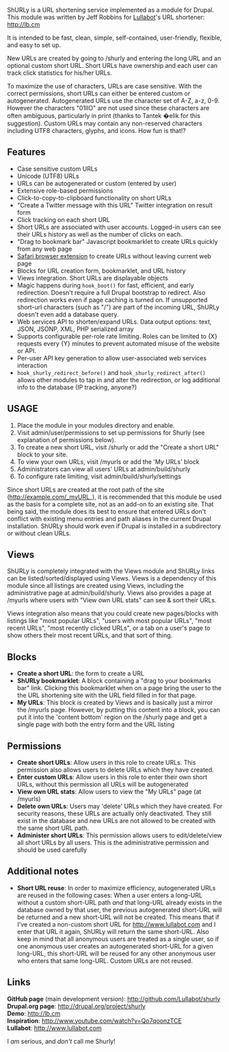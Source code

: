 
ShURLy is a URL shortening service implemented as a module for Drupal. This module was written by Jeff Robbins for [Lullabot](http://lullabot.com)'s URL shortener: <http://lb.cm>

It is intended to be fast, clean, simple, self-contained, user-friendly, flexible, and easy to set up.

New URLs are created by going to /shurly and entering the long URL and an optional custom short URL. Short URLs have ownership and each user can track click statistics for his/her URLs.

To maximize the use of characters, URLs are case sensitive. With the correct permissions, short URLs can either be entered custom or autogenerated. Autogenerated URLs use the character set of A-Z, a-z, 0-9. However the characters "01lIO" are not used since these characters are often ambiguous, particularly in print (thanks to Tantek �elik for this suggestion). Custom URLs may contain any non-reserved characters including UTF8 characters, glyphs, and icons. How fun is that!?

Features
-------------------------
- Case sensitive custom URLs
- Unicode (UTF8) URLs
- URLs can be autogenerated or custom (entered by user)
- Extensive role-based permissions
- Click-to-copy-to-clipboard functionality on short URLs
- "Create a Twitter message with this URL" Twitter integration on result form
- Click tracking on each short URL
- Short URLs are associated with user accounts. Logged-in users can see their URLs history as well as the number of clicks on each.
- "Drag to bookmark bar" Javascript bookmarklet to create URLs quickly from any web page
- [Safari browser extension](http://github.com/downloads/Lullabot/shurly/shurly.safariextz) to create URLs without leaving current web page
- Blocks for URL creation form, bookmarklet, and URL history
- Views integration. Short URLs are displayable objects
- Magic happens during `hook_boot()` for fast, efficient, and early redirection. Doesn't require a full Drupal bootstrap to redirect. Also redirection works even if page caching is turned on. If unsupported short-url characters (such as "/") are part of the incoming URL, ShURLy doesn't even add a database query.
- Web services API to shorten/expand URLs. Data output options: text, JSON, JSONP, XML, PHP serialized array
- Supports configurable per-role rate limiting. Roles can be limited to {X} requests every {Y} minutes to prevent automated misuse of the website or API.
- Per-user API key generation to allow user-associated web services interaction
- `hook_shurly_redirect_before()` and `hook_shurly_redirect_after()` allows other modules to tap in and alter the redirection, or log additional info to the database (IP tracking, anyone?)

USAGE
----------------------------
1. Place the module in your modules directory and enable.
2. Visit admin/user/permissions to set up permissions for Shurly (see explanation of permissions below).
3. To create a new short URL, visit /shurly or add the "Create a short URL" block to your site.
4. To view your own URLs, visit /myurls or add the 'My URLs' block
5. Administrators can view all users' URLs at admin/build/shurly
6. To configure rate limiting, visit admin/build/shurly/settings

Since short URLs are created at the root path of the site (http://example.com/_myURL_), it is recommended that this module be used as the basis for a complete site, not as an add-on to an existing site. That being said, the module does its best to ensure that entered URLs don't conflict with existing menu entries and path aliases in the current Drupal installation. ShURLy should work even if Drupal is installed in a subdirectory or without clean URLs.

Views
----------------------------
ShURLy is completely integrated with the Views module and ShURLy links can be listed/sorted/displayed using Views. Views is a dependency of this module since all listings are created using Views, including the administrative page at admin/build/shurly. Views also provides a page at /myurls where users with "View own URL stats" can see & sort their URLs.

Views integration also means that you could create new pages/blocks with listings like "most popular URLs", "users with most popular URLs", "most recent URLs", "most recently clicked URLs", or a tab on a user's page to show others their most recent URLs, and that sort of thing.

Blocks
---------------------------
- **Create a short URL**:
    the form to create a URL
- **ShURLy bookmarklet**:
    A block containing a "drag to your bookmarks bar" link. Clicking this
    bookmarklet when on a page bring the user to the the URL shortening 
    site with the URL field filled in for that page.
- **My URLs**:
    This block is created by Views and is basically just a mirror the
    /myurls page. However, by putting this content into a block, you can
    put it into the 'content bottom' region on the /shurly page and get
    a single page with both the entry form and the URL listing

Permissions
----------------------
- **Create short URLs**:
    Allow users in this role to create URLs. This permission also allows users to delete URLs which they have created.
- **Enter custom URLs**:
    Allow users in this role to enter their own short URLs, 
    without this permission all URLs will be autogenerated
- **View own URL stats**:
    Allow users to view the "My URLs" page (at /myurls)
- **Delete own URLs**:
    Users may 'delete' URLs which they have created. For security reasons, 
    these URLs are actually only deactivated. They still exist in the
    database and new URLs are not allowed to be created with the same
    short URL path.
- **Administer short URLs**:
    This permission allows users to edit/delete/view all short URLs by 
    all users. This is the administrative permission and should be 
    used carefully
    
Additional notes
----------------------
- **Short URL reuse**:
  In order to maximize efficiency, autogenerated URLs are reused in the following cases: When a user enters a long-URL without a custom short-URL path *and* that long-URL already exists in the database owned by that user, the previous autogenerated short-URL will be returned and a new short-URL will not be created. This means that if I've created a non-custom short URL for http://www.lullabot.com and I enter that URL it again, ShURLy will return the same short-URL. Also keep in mind that all anonymous users are treated as a single user, so if one anonymous user creates an autogenerated short-URL for a given long-URL, this short-URL will be reused for any other anonymous user who enters that same long-URL. Custom URLs are not reused.
    
Links
---------------------
**GitHub page** (main development version): <http://github.com/Lullabot/shurly>  
**Drupal.org page**: <http://drupal.org/project/shurly>  
**Demo**: <http://lb.cm>  
**Inspiration**: <http://www.youtube.com/watch?v=Qo7qoonzTCE>  
**Lullabot**: <http://www.lullabot.com>

I *am* serious, and *don't* call me Shurly!